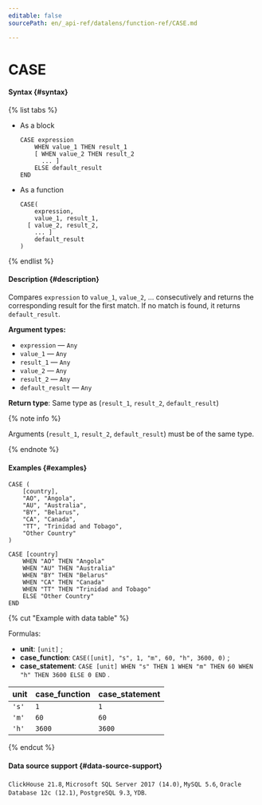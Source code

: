 ```yaml
---
editable: false
sourcePath: en/_api-ref/datalens/function-ref/CASE.md

---
```


# CASE



#### Syntax {#syntax}

{% list tabs %}

- As a block

  ```
  CASE expression
      WHEN value_1 THEN result_1
      [ WHEN value_2 THEN result_2
        ... ]
      ELSE default_result
  END
  ```

- As a function

  ```
  CASE(
      expression,
      value_1, result_1,
    [ value_2, result_2,
      ... ]
      default_result
  )
  ```

{% endlist %}

#### Description {#description}
Compares `expression` to `value_1`, `value_2`, ... consecutively and returns the corresponding result for the first match. If no match is found, it returns `default_result`.

**Argument types:**
- `expression` — `Any`
- `value_1` — `Any`
- `result_1` — `Any`
- `value_2` — `Any`
- `result_2` — `Any`
- `default_result` — `Any`


**Return type**: Same type as (`result_1`, `result_2`, `default_result`)

{% note info %}

Arguments (`result_1`, `result_2`, `default_result`) must be of the same type.

{% endnote %}


#### Examples {#examples}

```
CASE (
    [country],
    "AO", "Angola",
    "AU", "Australia",
    "BY", "Belarus",
    "CA", "Canada",
    "TT", "Trinidad and Tobago",
    "Other Country"
)
```

```
CASE [country]
    WHEN "AO" THEN "Angola"
    WHEN "AU" THEN "Australia"
    WHEN "BY" THEN "Belarus"
    WHEN "CA" THEN "Canada"
    WHEN "TT" THEN "Trinidad and Tobago"
    ELSE "Other Country"
END
```

{% cut "Example with data table" %}


Formulas:

- **unit**: `[unit]` ;
- **case_function**: `CASE([unit], "s", 1, "m", 60, "h", 3600, 0)` ;
- **case_statement**: `CASE [unit] WHEN "s" THEN 1 WHEN "m" THEN 60 WHEN "h" THEN 3600 ELSE 0 END` .

| **unit**   | **case_function**   | **case_statement**   |
|:-----------|:--------------------|:---------------------|
| `'s'`      | `1`                 | `1`                  |
| `'m'`      | `60`                | `60`                 |
| `'h'`      | `3600`              | `3600`               |

{% endcut %}


#### Data source support {#data-source-support}

`ClickHouse 21.8`, `Microsoft SQL Server 2017 (14.0)`, `MySQL 5.6`, `Oracle Database 12c (12.1)`, `PostgreSQL 9.3`, `YDB`.
